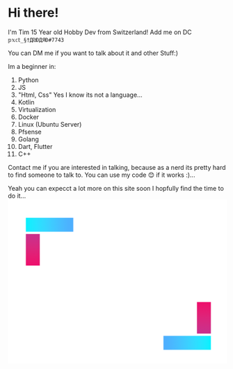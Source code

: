 # Hi there! 
I'm Tim 15 Year old Hobby Dev from Switzerland!
Add me on DC `𝕡𝕩𝕔𝕥_§†Д₪ÐДЯÐ#7743`

You can DM me if you want to talk about it and other Stuff:) 

Im a beginner in:
1. Python
2. JS
3. "Html, Css" Yes I know its not a language...
4. Kotlin
5. Virtualization
6. Docker 
7. Linux (Ubuntu Server)
8. Pfsense
9. Golang
10. Dart, Flutter
11. C++

Contact me if you are interested in talking, because as a nerd its pretty hard to find someone to talk to.
You can use my code 😊 if it works :)...

Yeah you can expecct a lot more on this site soon I hopfully find the time to do it...
![Test](https://github.com/tim2zg/tim2zg/raw/main/a.png)
